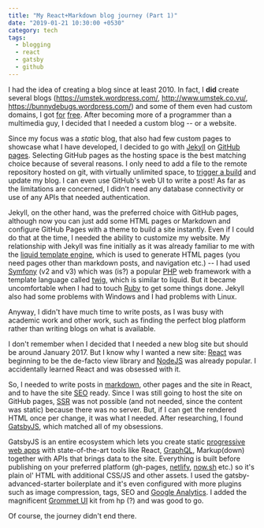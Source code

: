 ```yaml
---
title: "My React+Markdown blog journey (Part 1)"
date: "2019-01-21 10:30:00 +0530"
category: tech
tags:
  - blogging
  - react
  - gatsby
  - github
---
```


I had the idea of creating a blog since at least 2010. In fact, I **did** create
several blogs (https://umstek.wordpress.com/, http://www.umstek.co.vu/,
https://bunnydebugs.wordpress.com/) and some of them even had custom domains,
I got [for](https://codotvu.co/ "co.vu")
[free](https://www.freenom.com/en/index.html?lang=en "Freenom"). After becoming
more of a programmer than a multimedia guy, I decided that I needed a custom
blog -- or a website.

Since my focus was a _static_ blog, that also had few custom pages to showcase
what I have developed, I decided to go with [Jekyll](https://jekyllrb.com/)
on [GitHub pages](https://pages.github.com/). Selecting GitHub pages as the
hosting space is the best matching choice because of several reasons. I only
need to add a file to the remote repository hosted on git, with virtually
unlimited space, to [trigger a build](https://travis-ci.org/ "Travis-CI") and
update my blog. I can even use GitHub's web UI to write a post! As far as the
limitations are concerned, I didn't need any database connectivity or use of
any APIs that needed authentication.

Jekyll, on the other hand, was the preferred choice with GitHub pages, although
now you can just add some HTML pages or Markdown and configure GitHub Pages
with a theme to build a site instantly. Even if I could do that at the time, I
needed the ability to customize my website. My relationship with Jekyll was
fine initially as it was already familiar to me with the
[liquid template engine](https://shopify.github.io/liquid/), which is used to
generate HTML pages (you need pages other than markdown posts, and navigation
etc.) -- I had used [Symfony](https://symfony.com/) (v2 and v3) which was (is?)
a popular [PHP](https://secure.php.net/manual/en/intro-whatis.php) web
framework with a template language called [twig](https://twig.symfony.com/),
which is similar to liquid. But it became uncomfortable when I had to touch
[Ruby](https://www.ruby-lang.org/en/) to get some things done. Jekyll also had
some problems with Windows and I had problems with Linux.

Anyway, I didn't have much time to write posts, as I was busy with academic
work and other work, such as finding the perfect blog platform rather than
writing blogs on what is available.

I don't remember when I decided that I needed a new blog site but should be
around January 2017. But I know why I wanted a new site:
[React](https://reactjs.org/) was beginning to be the de-facto view library and
[NodeJS](https://nodejs.org/en/) was already popular. I accidentally learned
React and was obsessed with it.

So, I needed to write posts in
[markdown](https://en.wikipedia.org/wiki/Markdown), other pages and the site in
React, and to have the site
[SEO](https://en.wikipedia.org/wiki/Search_engine_optimization) ready. Since I
was still going to host the site on GitHub pages,
[SSR](https://alligator.io/react/server-side-rendering/) was not possible
(and not needed, since the content was static) because there was no server.
But, if I can get the rendered HTML once per change, it was what I needed.
After researching, I found [GatsbyJS](https://www.gatsbyjs.org/), which matched
all of my obsessions.

GatsbyJS is an entire ecosystem which lets you create static
[progressive web apps](https://developers.google.com/web/progressive-web-apps/)
with state-of-the-art tools like React, [GraphQL](https://graphql.org/),
Markup(down) together with APIs that brings data to the site. Everything is
built before publishing on your preferred platform (gh-pages,
[netlify](https://www.netlify.com/), [now.sh](https://zeit.co/now) etc.) so
it's plain ol' HTML with additional CSS/JS and other assets. I used the
gatsby-advanced-starter boilerplate and it's even configured with more plugins
such as image compression, tags, SEO and
[Google Analytics](https://analytics.google.com/analytics/web/). I added the
magnificent [Grommet UI](https://v1.grommet.io/) kit from hp (?) and was good to
go.

Of course, the journey didn't end there.
